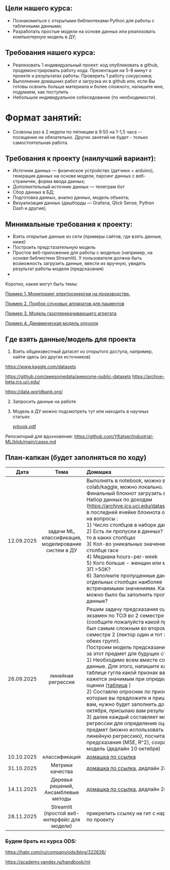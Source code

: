 
## Цели нашего курса:

- Познакомиться с открытыми библиотеками Python для работы с табличными данными;
- Разработать простые модели на основе данных или реализовать компьютерную модель в ДУ;

## Требования нашего курса:

- Реализовать 1 индивидуальный проект: код опубликовать в github, продемонстрировать работу кода. Презентация на 5-8 минут о проекте и результатах работы. Проверить 1 работу сокурсника;
- Выполнение домашних работ и загрузка их в github или, если Вы готовы освоить больше материала и более сложного, напишите мне, подумаем, как поступить
- Небольшое индивидуальное собеседование (по необходимости).

# Формат занятий:
- Созвоны раз в 2 недели по пятницам в 9:50 на 1-1,5 часа -- посещение не обязательно. Других занятий не будет - только самостоятельная работа. 

## Требования к проекту (наилучший вариант):

- Источник данных — физическое устройство (датчики + arduino), генерация данных на основе модели, парсинг данных с веб-страничек, форма ввода данных;
- Дополнительный источник данных — телеграм бот
- Сбор данных в БД;
- Подготовка данных, анализ данных, модель объекта;
- Визуализация данных (дашборды — Grafana, Qlick Sense, Python Dash и другие);

## Минимальные требования к проекту:

- Взять открытые данные из сети (примеры сайтов, где взять данные, ниже)
- Построить предстазательную модель
- Простое веб-приложение для работы с моделью (например, на основе библиотеки Streamlit). У пользователя должна быть возможность загрузить данные, ввести их вручную, увидеть результат работы модели (предсказания)
- 
Коротко, какие могут быть темы:

[Пример 1. Мониторинг электроэнергии на производстве. ](https://www.notion.so/1-c702e38dda4b4b8d921ce3b5cc45c944?pvs=21)

[Пример 2. Подбор слуховых аппаратов для пациентов](https://www.notion.so/2-800f16a63eb54b109bbee21fb6445c29?pvs=21)

[Пример 3. Модель газоперекачивающего агрегата](https://www.notion.so/3-b2bfdddd1a47492d93d1b146cb635a49?pvs=21)

[Пример 4. Динамическая модель опухоли](https://www.notion.so/4-f50445b2530345cc9f689ce64f1077c8?pvs=21)



## Где взять данные/модель для проекта
1. Взять общеизвестный датасет из открытого доступа, например, найти здесь (из других источников)	

https://www.kaggle.com/datasets 

https://github.com/awesomedata/awesome-public-datasets 
[](https://www.kaggle.com/datasets)https://archive-beta.ics.uci.edu/

https://data.worldbank.org/


2. Запросить данные на работе
3. Модель в ДУ можно подсмотреть тут или находить в научных статьях:
    
    [prbook.pdf](https://prod-files-secure.s3.us-west-2.amazonaws.com/967bc864-fa93-4ebb-a65a-1738a06dd035/807630ea-9602-41b9-a301-d10520a98cc2/prbook.pdf)

Репозиторий для вдохновения: https://github.com/YKatser/Industrial-ML/blob/main/cases.md

## План-капкан (будет заполняться по ходу)
| Дата       | Тема                | Домашка |
| ------------- |:------------------:| :-----|
| 12.09.2025     |  задачи ML, классификация, моделирование систем в ДУ | Выполнять в notebook, можно в colab/kaggle, можно локально. <br/> Финальный блокнот загрузить в свой гит. Набор данных по доходам (https://archive.ics.uci.edu/dataset/2/adult) в последней ячейке блокнота ответить на вопросы : <br/> 1) Число столбцов в наборе данных <br/> 2) Есть ли пропуски в данных? Если есть, то в каких столбцах <br/> 3) Кол-во уникальных значений в столбце race <br/> 4) Медиана hours-per-week <br/> 5) Кого больше - женщин или мужчин с ЗП >50K?<br/> 6) Заполните пропущенные данные в отдельных столбцах наиболее встречаемыми значениями. Как еще можно было бы заполнить пропущенные данные? |
|26.09.2025|линейная регрессия| Решим задачу предсказания оценки за экзамен по ТОЭ во 2 семестре (сообщите пожалуйста какой предмет был самым сложным во втором семестре 2 (лектор один и тот же у обеих групп). <br/> Построим модель предсказания оценки за этот предмет для будущих студентов:  <br/> 1) Необходимо всем вместе собрать данные. Для этого, напишите каждый в таблице гугла какой признак вам кажется значимым при определении оценки ([таблица](https://docs.google.com/spreadsheets/d/1het-urZJKtHMKdE84htxegRR8WXS9C5WEdajfBXRDrI/edit?usp=sharing) ) <br/> 2) Cоставлю опросник по признакам, которые вы предложите и пришлю  его вам, нужно будет заполнить до 1 октября, присылаю вам результаты <br/> 3) далее каждый составляет модель регрессии для определения оценки за предмет (можно использовать не только линейную регрессию), посчитать ошибку предсказания (MSE, R^2), сохранить модель (дедлайн 10 октября)
|10.10.2025|классификация| [домашка по ссылка](https://github.com/IImbryk/ml_2024/blob/main/3_classification/homework.md)|
|31.10.2025| Метрики качества |[домашка по ссылка](https://github.com/IImbryk/ml_2024/blob/main/4_evaluation/homework.md), дедлайн 28.11.2025|
|14.11.2025| Деревья решений, Ансамблевые методы|[домашка по ссылка](https://github.com/IImbryk/ml_2024/blob/main/5_trees/homework.md), дедлайн 28.11.2025|
|28.11.2025| Streamlit (простой веб-интерфейс для модели)|прикрепить ссылку на гит с наработками по проекту|


### Будем брать из курса ODS:

https://habr.com/ru/company/ods/blog/322626/

https://academy.yandex.ru/handbook/ml


